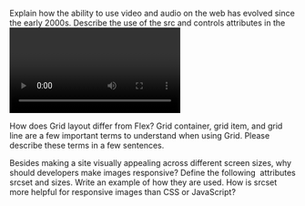 Explain how the ability to use video and audio on the web has evolved since the early 2000s.
Describe the use of the src and controls attributes in the <video> element.
Why is it important to have fallback content inside the <video> element?
Write a very short story where <audio> and <video> are characters.

How does Grid layout differ from Flex?
Grid container, grid item, and grid line are a few important terms to understand when using Grid. Please describe these terms in a few sentences.

Besides making a site visually appealing across different screen sizes, why should developers make images responsive?
Define the following <img> attributes srcset and sizes. Write an example of how they are used.
How is srcset more helpful for responsive images than CSS or JavaScript?

